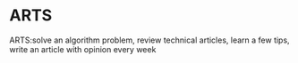 # ARTS
ARTS:solve an algorithm problem, review technical articles, learn a few tips, write an article with opinion every week

